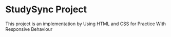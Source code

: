 # StudySync Project
This project is an implementation by Using HTML and CSS for Practice With Responsive Behaviour